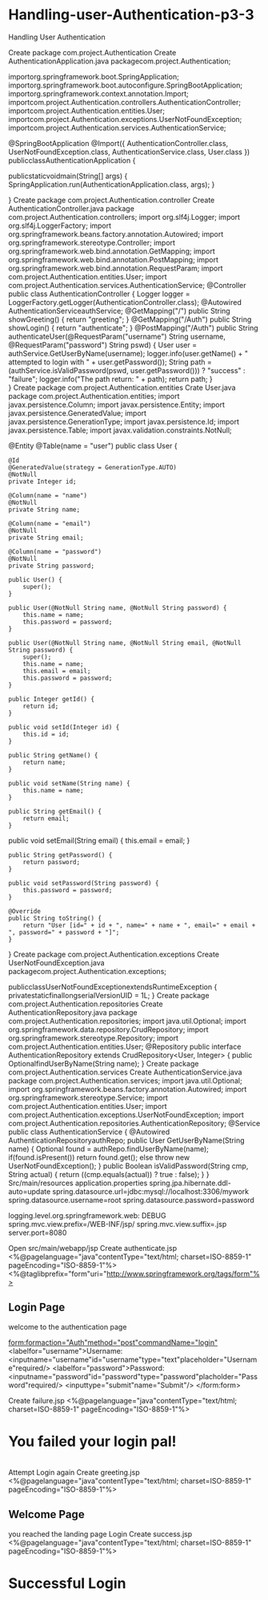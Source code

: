# Handling-user-Authentication-p3-3

Handling User Authentication 

Create package com.project.Authentication
	Create AuthenticationApplication.java
	packagecom.project.Authentication;

importorg.springframework.boot.SpringApplication;
importorg.springframework.boot.autoconfigure.SpringBootApplication;
importorg.springframework.context.annotation.Import;
	importcom.project.Authentication.controllers.AuthenticationController;
importcom.project.Authentication.entities.User;
importcom.project.Authentication.exceptions.UserNotFoundException;
importcom.project.Authentication.services.AuthenticationService;

@SpringBootApplication
@Import({
AuthenticationController.class,
UserNotFoundException.class,
AuthenticationService.class,
User.class
})
publicclassAuthenticationApplication {

publicstaticvoidmain(String[] args) {
SpringApplication.run(AuthenticationApplication.class, args);
   }

}
Create package com.project.Authentication.controller
	Create AuthenticationController.java
package com.project.Authentication.controllers;
import org.slf4j.Logger;
import org.slf4j.LoggerFactory;
import org.springframework.beans.factory.annotation.Autowired;
import org.springframework.stereotype.Controller;
import org.springframework.web.bind.annotation.GetMapping;
import org.springframework.web.bind.annotation.PostMapping;
import org.springframework.web.bind.annotation.RequestParam;
import com.project.Authentication.entities.User;
import com.project.Authentication.services.AuthenticationService;
@Controller
public class AuthenticationController {
	Logger logger = LoggerFactory.getLogger(AuthenticationController.class);
	@Autowired
	AuthenticationServiceauthService;
	@GetMapping("/")
	public String showGreeting() {
		return "greeting";
	}
	@GetMapping("/Auth")
	public String showLogin() {
		return "authenticate";
	}
	@PostMapping("/Auth")
	public String authenticateUser(@RequestParam("username") String username, @RequestParam("password") String pswd) {
		User user = authService.GetUserByName(username);
		logger.info(user.getName() + " attempted to login with " + user.getPassword());
	String path = (authService.isValidPassword(pswd, user.getPassword())) ? "success" : "failure";
		logger.info("The path return: " + path);
		return path;
	}  
}
Create package com.project.Authentication.entities
	Crate User.java
package com.project.Authentication.entities;
import javax.persistence.Column;
import javax.persistence.Entity;
import javax.persistence.GeneratedValue;
import javax.persistence.GenerationType;
import javax.persistence.Id;
import javax.persistence.Table;
import javax.validation.constraints.NotNull;

@Entity
@Table(name = "user")
public class User {

	@Id
	@GeneratedValue(strategy = GenerationType.AUTO)
	@NotNull
	private Integer id;

	@Column(name = "name")
	@NotNull
	private String name;

	@Column(name = "email")
	@NotNull
	private String email;

	@Column(name = "password")
	@NotNull
	private String password;

	public User() {
		super();
	}

	public User(@NotNull String name, @NotNull String password) {
		this.name = name;
		this.password = password;
	}

	public User(@NotNull String name, @NotNull String email, @NotNull String password) {
		super();
		this.name = name;
		this.email = email;
		this.password = password;
	}

	public Integer getId() {
		return id;
	}

	public void setId(Integer id) {
		this.id = id;
	}

	public String getName() {
		return name;
	}

	public void setName(String name) {
		this.name = name;
	}

	public String getEmail() {
		return email;
	}
public void setEmail(String email) {
		this.email = email;
	}

	public String getPassword() {
		return password;
	}

	public void setPassword(String password) {
		this.password = password;
	}

	@Override
	public String toString() {
		return "User [id=" + id + ", name=" + name + ", email=" + email + ", password=" + password + "]";
	}
}
Create package com.project.Authentication.exceptions
	Create UserNotFoundException.java
	packagecom.project.Authentication.exceptions;

publicclassUserNotFoundExceptionextendsRuntimeException {
	privatestaticfinallongserialVersionUID = 1L;
}
Create package com.project.Authentication.repositories
	Create AuthenticationRepository.java
package com.project.Authentication.repositories;
import java.util.Optional;
import org.springframework.data.repository.CrudRepository;
import org.springframework.stereotype.Repository;
import com.project.Authentication.entities.User;
@Repository
public interface AuthenticationRepository extends CrudRepository<User, Integer> {
public Optional<User>findUserByName(String name);
}
Create package com.project.Authentication.services
	Create AuthenticationService.java
package com.project.Authentication.services;
import java.util.Optional;
import org.springframework.beans.factory.annotation.Autowired;
import org.springframework.stereotype.Service;
import com.project.Authentication.entities.User;
import com.project.Authentication.exceptions.UserNotFoundException;
import com.project.Authentication.repositories.AuthenticationRepository;
@Service
public class AuthenticationService {
	@Autowired
	AuthenticationRepositoryauthRepo;
	public User GetUserByName(String name) {
		Optional<User> found = authRepo.findUserByName(name);
		if(found.isPresent()) return found.get();
		else throw new UserNotFoundException();
	}
public Boolean isValidPassword(String cmp, String actual) {
return ((cmp.equals(actual)) ?  true :  false);	
}
}
Src/main/resources
application.properties
spring.jpa.hibernate.ddl-auto=update
spring.datasource.url=jdbc:mysql://localhost:3306/mywork
spring.datasource.username=root
spring.datasource.password=password

logging.level.org.springframework.web: DEBUG
spring.mvc.view.prefix=/WEB-INF/jsp/
spring.mvc.view.suffix=.jsp
server.port=8080

Open src/main/webapp/jsp
	Create authenticate.jsp
	<%@pagelanguage="java"contentType="text/html; charset=ISO-8859-1"
	pageEncoding="ISO-8859-1"%>
<%@taglibprefix="form"uri="http://www.springframework.org/tags/form"%>

<!DOCTYPEhtml>
<html>
<head>
<metacharset="ISO-8859-1">
<title>Authentication Page</title>
</head>
<h2>Login Page</h2>
<body>
welcome to the authentication page

<form:formaction="Auth"method="post"commandName="login">
	<labelfor="username">Username:</label>
	<inputname="username"id="username"type="text"placeholder="Username"required/>
	<labelfor="password">Password:</label>
	<inputname="password"id="password"type="password"placholder="Password"required/>
	<inputtype="submit"name="Submit"/>
</form:form>
</body>
</html>
Create failure.jsp
	<%@pagelanguage="java"contentType="text/html; charset=ISO-8859-1"
	pageEncoding="ISO-8859-1"%>
<!DOCTYPEhtml>
<html>
<head>
<metacharset="ISO-8859-1">
<title>Failed Login</title>
</head>
<body>
<h1>You failed your login pal!
</h1><br/>
<ahref="/Auth">Attempt Login again</a>
</body>
</html>
	Create greeting.jsp
	<%@pagelanguage="java"contentType="text/html; charset=ISO-8859-1"
	pageEncoding="ISO-8859-1"%>
<!DOCTYPEhtml>
<html>
<head>
<metacharset="ISO-8859-1">
<title>Landing Page</title>
</head>
<h2>Welcome Page</h2>
<body>
you reached the landing page
<ahref="Auth">Login</a>
</body>
</html>
	Create success.jsp
	<%@pagelanguage="java"contentType="text/html; charset=ISO-8859-1"
	pageEncoding="ISO-8859-1"%>
<!DOCTYPEhtml>
<html>
<head>
<metacharset="ISO-8859-1">
<title>Successful Login Page</title>
</head>
<body>
<h1>Successful Login</h1>
</body>
</html>


